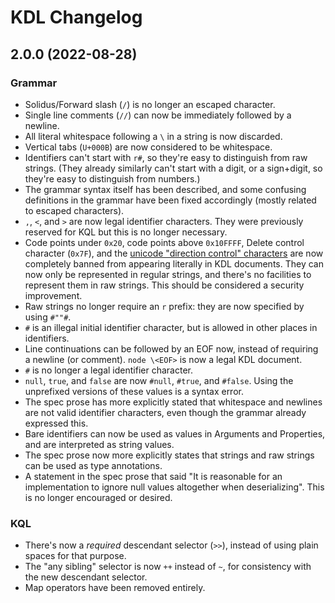 # KDL Changelog

## 2.0.0 (2022-08-28)

### Grammar

* Solidus/Forward slash (`/`) is no longer an escaped character.
* Single line comments (`//`) can now be immediately followed by a newline.
* All literal whitespace following a `\` in a string is now discarded.
* Vertical tabs (`U+000B`) are now considered to be whitespace.
* Identifiers can't start with `r#`, so they're easy to distinguish from raw
  strings. (They already similarly can't start with a digit, or a sign+digit,
  so they're easy to distinguish from numbers.)
* The grammar syntax itself has been described, and some confusing definitions
  in the grammar have been fixed accordingly (mostly related to escaped
  characters).
* `,`, `<`, and `>` are now legal identifier characters. They were previously
  reserved for KQL but this is no longer necessary.
* Code points under `0x20`, code points above `0x10FFFF`, Delete control
  character (`0x7F`), and the [unicode "direction control"
  characters](https://www.w3.org/International/questions/qa-bidi-unicode-controls)
  are now completely banned from appearing literally in KDL documents. They
  can now only be represented in regular strings, and there's no facilities to
  represent them in raw strings. This should be considered a security
  improvement.
* Raw strings no longer require an `r` prefix: they are now specified by using
  `#""#`.
* `#` is an illegal initial identifier character, but is allowed in other
  places in identifiers.
* Line continuations can be followed by an EOF now, instead of requiring a
  newline (or comment). `node \<EOF>` is now a legal KDL document.
* `#` is no longer a legal identifier character.
* `null`, `true`, and `false` are now `#null`, `#true`, and `#false`. Using
  the unprefixed versions of these values is a syntax error.
* The spec prose has more explicitly stated that whitespace and newlines are
  not valid identifier characters, even though the grammar already expressed
  this.
* Bare identifiers can now be used as values in Arguments and Properties, and are interpreted as string values.
* The spec prose now more explicitly states that strings and raw strings can
  be used as type annotations.
* A statement in the spec prose that said "It is reasonable for an
  implementation to ignore null values altogether when deserializing". This is
  no longer encouraged or desired.

### KQL

* There's now a _required_ descendant selector (`>>`), instead of using plain
  spaces for that purpose.
* The "any sibling" selector is now `++` instead of `~`, for consistency with
  the new descendant selector.
* Map operators have been removed entirely.
